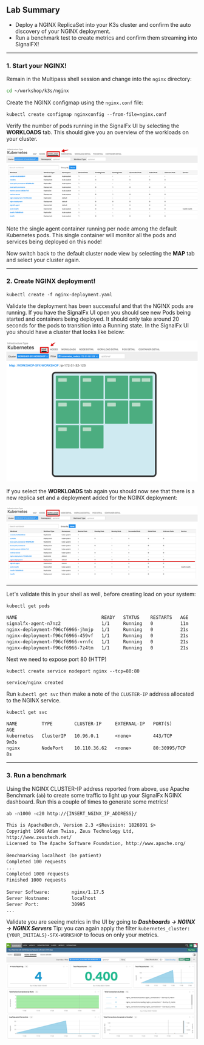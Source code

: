 ## Lab Summary
* Deploy a NGINX ReplicaSet into your K3s cluster and confirm the auto discovery of your NGINX deployment.
* Run a benchmark test to create metrics and confirm them streaming into SignalFX!

***

### 1. Start your NGINX!
Remain in the Multipass shell session and change into the `nginx` directory:

```bash
cd ~/workshop/k3s/nginx
```

Create the NGINX configmap using the `nginx.conf` file:

```text
kubectl create configmap nginxconfig --from-file=nginx.conf
```

Verify the number of pods running in the SignalFx UI by selecting the **WORKLOADS** tab. This should give you an overview of the workloads on your cluster.

![Workload Agent](../images/module3/M1-l4-workload-list-agent.jpg)

Note the single agent container running per node among the default Kubernetes pods. This single container will monitor all the pods and services being deployed on this node!

Now switch back to the default cluster node view by selecting  the **MAP** tab and select your cluster again.
  
---
 
### 2. Create NGINX deployment!

```
kubectl create -f nginx-deployment.yaml
```

Validate the deployment has been successful and that the NGINX pods are running. If you have the SignalFx UI open you should see new Pods being started and containers being deployed. It should only take around 20 seconds for the pods to transition into a Running state. In the SignalFx UI you should have a cluster that looks like below:

![back to Cluster](../images/module3/M1-l4-back-cluster.jpg)

If you select the **WORKLOADS** tab again you should now see that there is a new replica set and a deployment added for the NGINX deployment:

![NGINX loaded](../images/module3/M1-l4-NGINX-loaded.jpg)

---

Let's validate this in your shell as well, before creating load on your system:
   
```text tab="Input"
kubectl get pods
```

```text tab="Output"
NAME                               READY   STATUS    RESTARTS   AGE
signalfx-agent-n7nz2               1/1     Running   0          11m
nginx-deployment-f96cf6966-jhmjp   1/1     Running   0          21s
nginx-deployment-f96cf6966-459vf   1/1     Running   0          21s
nginx-deployment-f96cf6966-vrnfc   1/1     Running   0          21s
nginx-deployment-f96cf6966-7z4tm   1/1     Running   0          21s
```

Next we need to expose port 80 (HTTP)

```text tab="Input"
kubectl create service nodeport nginx --tcp=80:80
```

```text tab="Output"
service/nginx created
```

Run `kubectl get svc` then make a note of the `CLUSTER-IP` address allocated to the NGINX service.
   
```text tab="Input"
kubectl get svc
```

```text tab="Output"
NAME         TYPE        CLUSTER-IP     EXTERNAL-IP   PORT(S)        AGE
kubernetes   ClusterIP   10.96.0.1      <none>        443/TCP        9m3s
nginx        NodePort    10.110.36.62   <none>        80:30995/TCP   8s
```

---

### 3. Run a benchmark

Using the NGINX CLUSTER-IP address reported from above, use Apache Benchmark (`ab`) to create some traffic to light up your SignalFx NGINX dashboard. Run this a couple of times to generate some metrics!
   
```text tab="Input"
ab -n1000 -c20 http://{INSERT_NGINX_IP_ADDRESS}/
```

```text tab="Output"
This is ApacheBench, Version 2.3 <$Revision: 1826891 $>
Copyright 1996 Adam Twiss, Zeus Technology Ltd, http://www.zeustech.net/
Licensed to The Apache Software Foundation, http://www.apache.org/
 
Benchmarking localhost (be patient)
Completed 100 requests
...
Completed 1000 requests
Finished 1000 requests
 
Server Software:        nginx/1.17.5
Server Hostname:        localhost
Server Port:            30995
...
```

Validate you are seeing metrics in the UI by going to _**Dashboards → NGINX → NGINX Servers**_ Tip: you can again apply the filter `kubernetes_cluster: {YOUR_INITIALS}-SFX-WORKSHOP` to focus on only your metrics.

![](../images/module3/m1_l4-nginx-dashboard.png)

